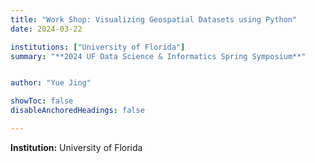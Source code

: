```yaml
---
title: "Work Shop: Visualizing Geospatial Datasets using Python"
date: 2024-03-22

institutions: ["University of Florida"]
summary: "**2024 UF Data Science & Informatics Spring Symposium**"


author: "Yue Jing"

showToc: false
disableAnchoredHeadings: false

---
```



**Institution:** University of Florida  









